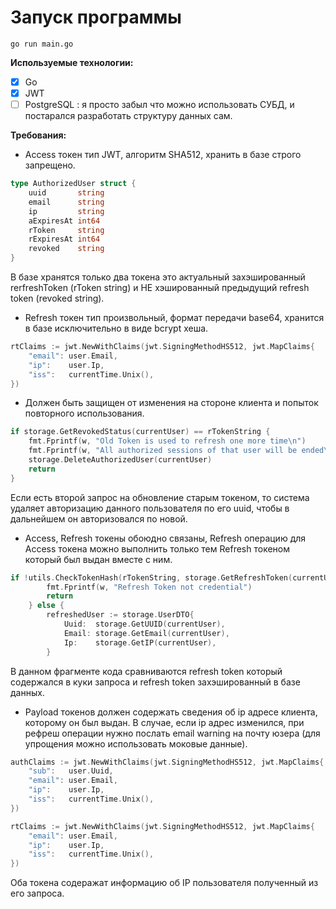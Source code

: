 # Запуск программы

```shell
go run main.go
```

**Используемые технологии:**

- [x] Go 
- [x] JWT
- [ ] PostgreSQL : я просто забыл что можно использовать СУБД, и постарался разработать структуру данных сам.

**Требования:**

- Access токен тип JWT, алгоритм SHA512, хранить в базе строго запрещено.

```go
type AuthorizedUser struct {
    uuid       string
    email      string
    ip         string
    aExpiresAt int64
    rToken     string
    rExpiresAt int64
    revoked    string
}
```

В базе хранятся только два токена это актуальный захэшированный rerfreshToken (rToken string) и НЕ хэшированный предыдущий refresh token (revoked string).

- Refresh токен тип произвольный, формат передачи base64, хранится в базе исключительно в виде bcrypt хеша.

```go
rtClaims := jwt.NewWithClaims(jwt.SigningMethodHS512, jwt.MapClaims{
    "email": user.Email,
    "ip":    user.Ip,
    "iss":   currentTime.Unix(),
})
```

- Должен быть защищен от изменения на стороне клиента и попыток повторного использования.

```go
if storage.GetRevokedStatus(currentUser) == rTokenString {
    fmt.Fprintf(w, "Old Token is used to refresh one more time\n")
    fmt.Fprintf(w, "All authorized sessions of that user will be ended\n")
    storage.DeleteAuthorizedUser(currentUser)
    return
}
```

Если есть второй запрос на обновление старым токеном, то система удаляет авторизацию данного пользователя по его uuid, чтобы в дальнейшем он авторизовался по новой.

- Access, Refresh токены обоюдно связаны, Refresh операцию для Access токена можно выполнить только тем Refresh токеном который был выдан вместе с ним.

```go
if !utils.CheckTokenHash(rTokenString, storage.GetRefreshToken(currentUser)) {
        fmt.Fprintf(w, "Refresh Token not credential")
        return
    } else {
        refreshedUser := storage.UserDTO{
            Uuid:  storage.GetUUID(currentUser),
            Email: storage.GetEmail(currentUser),
            Ip:    storage.GetIP(currentUser),   
        }
```

В данном фрагменте кода сравниваются refresh token который содержался в куки запроса и refresh token захэшированный в базе данных.

- Payload токенов должен содержать сведения об ip адресе клиента, которому он был выдан. В случае, если ip адрес изменился, при рефреш операции нужно послать email warning на почту юзера (для упрощения можно использовать моковые данные).

```go
authClaims := jwt.NewWithClaims(jwt.SigningMethodHS512, jwt.MapClaims{
    "sub":   user.Uuid,
    "email": user.Email,
    "ip":    user.Ip,
    "iss":   currentTime.Unix(),
})

rtClaims := jwt.NewWithClaims(jwt.SigningMethodHS512, jwt.MapClaims{
    "email": user.Email,
    "ip":    user.Ip,
    "iss":   currentTime.Unix(),
})
```

Оба токена содеражат информацию об IP пользователя полученный из его запроса.